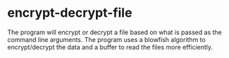 # encrypt-decrypt-file
The program will encrypt or decrypt a file based on what is passed as the command line arguments. The program uses a blowfish algorithm to encrypt/decrypt the data and a buffer to read the files more efficiently.
